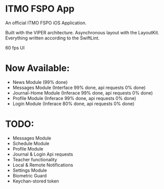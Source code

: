 # ITMO FSPO App
An official ITMO FSPO iOS Application.

Built with the VIPER architecture.
Asynchronous layout with the LayoutKit.
Everything written according to the SwiftLint.

60 fps UI

# Now Available:
- News Module (99% done)
- Messages Module (Interface 99% done, api requests 0% done)
- Journal-Home Module (Inferace 99% done, api requests 0% done)
- Profile Module (Inferace 99% done, api requests 0% done)
- Login Module (Inferace 80% done, api requests 0% done)

# TODO:
- Messages Module
- Schedule Module
- Profile Module
- Journal & Login Api requests
- Teacher functionality
- Local & Remote Notifications
- Settings Module
- Biometric Guard
- Keychan-stored token
